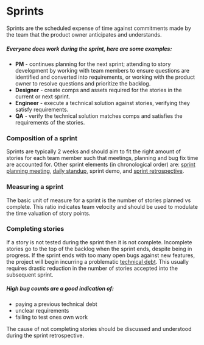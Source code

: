 Sprints
=

Sprints are the scheduled expense of time against commitments made by the team that the product owner anticipates and understands. 

##### Everyone does work during the sprint, here are some examples: 
- **PM** - continues planning for the next sprint; attending to story development by working with team members to ensure questions are identified and converted into requirements, or working with the product owner to resolve questions and prioritize the backlog.
- **Designer** - create comps and assets required for the stories in the current or next sprint. 
- **Engineer** - execute a technical solution against stories, verifying they satisfy requirements. 
- **QA** - verify the technical solution matches comps and satisfies the requirements of the stories.

### Composition of a sprint
Sprints are typically 2 weeks and should aim to fit the right amount of stories for each team member such that meetings, planning and bug fix time are accounted for. Other sprint elements (in chronological order) are: [sprint planning meeting](../master/pages/sprint_planning.md), [daily standup](../master/pages/standups.md), sprint demo, and [sprint retrospective](../master/pages/retrospectives.md).

### Measuring a sprint
The basic unit of measure for a sprint is the number of stories planned vs complete. This ratio indicates team velocity and should be used to modulate the time valuation of story points. 

### Completing stories
If a story is not tested during the sprint then it is not complete. Incomplete stories go to the top of the backlog when the sprint ends, despite being in progress. If the sprint ends with too many open bugs against new features, the project will begin incurring a problematic [technical debt](http://martinfowler.com/bliki/TechnicalDebt.html). This usually requires drastic reduction in the number of stories accepted into the subsequent sprint. 

##### High bug counts are a good indication of:
- paying a previous technical debt
- unclear requirements
- failing to test ones own work

The cause of not completing stories should be discussed and understood during the sprint retrospective. 